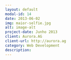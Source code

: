 ```yaml
---
layout: default
modal-id: 14
date: 2013-06-02
img: maior-selfie.jpg
alt: image-alt
project-date: Junho 2013
client: Aurora.AG
client-url: http://aurora.ag
category: Web Development
description:
---
```

